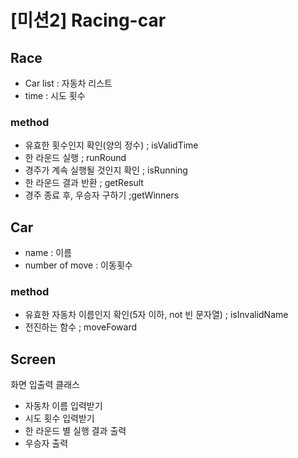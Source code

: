 # [미션2] Racing-car

## Race
- Car list : 자동차 리스트
- time : 시도 횟수

### method
- 유효한 횟수인지 확인(양의 정수) ; isValidTime
- 한 라운드 실행 ; runRound
- 경주가 계속 실행될 것인지 확인 ; isRunning
- 한 라운드 결과 반환 ; getResult
- 경주 종료 후, 우승자 구하기 ;getWinners

## Car
- name : 이름
- number of move : 이동횟수

### method
- 유효한 자동차 이름인지 확인(5자 이하, not 빈 문자열) ; isInvalidName 
- 전진하는 함수 ; moveFoward

## Screen
 화면 입출력 클래스
 - 자동차 이름 입력받기
 - 시도 횟수 입력받기
 - 한 라운드 별 실행 결과 출력
 - 우승자 출력
 